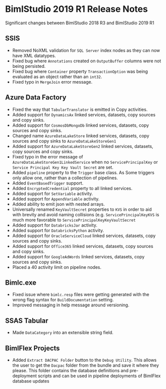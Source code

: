 # BimlStudio 2019 R1 Release Notes

Significant changes between BimlStudio 2018 R3 and BimlStudio 2019 R1

## SSIS

* Removed NoXML validation for `SQL Server` index nodes as they can now have XML datatypes.
* Fixed bug where `Annotations` created on `OutputBuffer` columns were not being persisted.
* Fixed bug where `Container` property `TransactionOption` was being evaluated as an object rather than an `int32`.
* Fixed typo in `MergeJoin` error message.

## Azure Data Factory

* Fixed the way that `TabularTranslator` is emitted in Copy activities.
* Added support for `DynamicsAx` linked services, datasets, copy sources and copy sinks.
* Added support for `CosmosDbMongoDb` linked services, datasets, copy sources and copy sinks.
* Changed name `AzureDataLakeStore` linked services, datasets, copy sources and copy sinks to `AzureDataLakeStoreGen1`
* Added support for `AzureDataLakeStoreGen2` linked services, datasets, copy sources and copy sinks.
* Fixed typo in the error message of `AzureDataLakeStoreGen1LinkedService` when no `ServicePrincipalKey` or `Service Principal Key Key Vault Secret` are set.
* Added `pipeline` property to the `Trigger` base class. As Some triggers only allow one, rather than a collection of pipelines.
* Added `EventBasedTrigger` support.
* Added `EncryptedCredential` property to all linked services.
* Added support for `SetVariable` activity.
* Added support for `AppendVariable` activity.
* Added ability to emit json with nested arrays.
* Universally renamed `KeyVaultSecret` properties to `KVS` in order to aid with brevity and avoid naming collisions (e.g. `ServicePrincipalKeyKVS` is much more favorable to `ServicePrincipalKeyKeyVaultSecret`
* Added support for `DatabricksJar` activity.
* Added support for `DatabricksPython` activity.
* Added support for `OracleServiceCloud` linked services, datasets, copy sources and copy sinks.
* Added support for `Office365` linked services, datasets, copy sources and copy sinks.
* Added support for `GoogleAdWords` linked services, datasets, copy sources and copy sinks.
* Placed a 40 activity limit on pipeline nodes.

## Bimlc.exe

* Fixed issue where `bimlc.resp` files were getting generated with the wrong flag syntax for `BuildDocumentation` setting.
* Improved messaging in help message around versioning.

## SSAS Tabular

* Made `DataCategory` into an extensible string field.

## BimlFlex Projects

* Added `Extract DACPAC Folder` button to the `Debug Utility`. This allows the user to get the `Dacpac` folder from the bundle and save it where they please. This folder contains the database definitions and pre-deployment scripts and can be used in pipeline deployments of BimlFlex database updates
